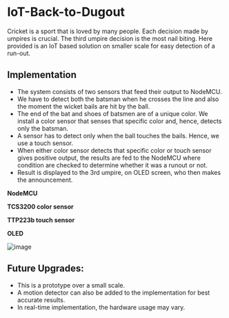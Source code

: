 # IoT-Back-to-Dugout
Cricket is a sport that is loved by many people. Each decision made by umpires is crucial. The third umpire decision is the most nail biting.
Here provided is an IoT based solution on smaller scale for easy detection of a run-out.
## Implementation
-	The system consists of two sensors that feed their output to NodeMCU.
-	We have to detect both the batsman when he crosses the line and also the moment the wicket bails are hit by the ball.
-	The end of the bat and shoes of batsmen are of a unique color. We install a color sensor that senses that specific color and, hence, detects only the batsman.
-	A sensor has to detect only when the ball touches the bails. Hence, we use a touch sensor.
-	When either color sensor detects that specific color or touch sensor gives positive output, the results are fed to the NodeMCU where condition are checked to determine whether it was a runout or not.
-	Result is displayed to the 3rd umpire, on OLED  screen, who then makes the announcement.

**NodeMCU**

**TCS3200 color sensor**

**TTP223b touch sensor**

**OLED**

![image](https://user-images.githubusercontent.com/35191030/59454168-f1528b00-8e2a-11e9-8ad7-6f9533db3ef8.png)
## Future Upgrades:
-	This is a prototype over a small scale.
-	A motion detector can also be added to the implementation for best accurate results.
-	In real-time implementation, the hardware usage may vary.

